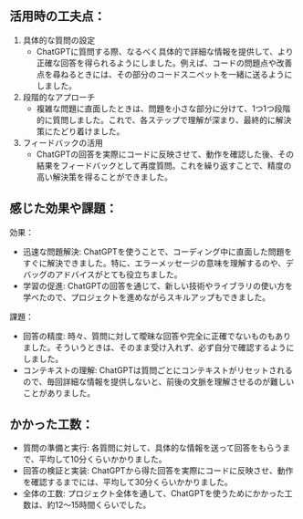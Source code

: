 ## 活用時の工夫点：
1. 具体的な質問の設定
    - ChatGPTに質問する際、なるべく具体的で詳細な情報を提供して、より正確な回答を得られるようにしました。例えば、コードの問題点や改善点を尋ねるときには、その部分のコードスニペットを一緒に送るようにしました。
2. 段階的なアプローチ
    - 複雑な問題に直面したときは、問題を小さな部分に分けて、1つ1つ段階的に質問しました。これで、各ステップで理解が深まり、最終的に解決策にたどり着けました。
3. フィードバックの活用
    - ChatGPTの回答を実際にコードに反映させて、動作を確認した後、その結果をフィードバックとして再度質問。これを繰り返すことで、精度の高い解決策を得ることができました。

## 感じた効果や課題：
効果：
- 迅速な問題解決: ChatGPTを使うことで、コーディング中に直面した問題をすぐに解決できました。特に、エラーメッセージの意味を理解するのや、デバッグのアドバイスがとても役立ちました。
- 学習の促進: ChatGPTの回答を通じて、新しい技術やライブラリの使い方を学べたので、プロジェクトを進めながらスキルアップもできました。

課題：
- 回答の精度: 時々、質問に対して曖昧な回答や完全に正確でないものもありました。そういうときは、そのまま受け入れず、必ず自分で確認するようにしました。
- コンテキストの理解: ChatGPTは質問ごとにコンテキストがリセットされるので、毎回詳細な情報を提供しないと、前後の文脈を理解させるのが難しいことがありました。

## かかった工数：
- 質問の準備と実行: 各質問に対して、具体的な情報を送って回答をもらうまで、平均して10分くらいかかりました。
- 回答の検証と実装: ChatGPTから得た回答を実際にコードに反映させ、動作を確認するまでには、平均して30分くらいかかりました。
- 全体の工数: プロジェクト全体を通して、ChatGPTを使うためにかかった工数は、約12〜15時間くらいでした。
